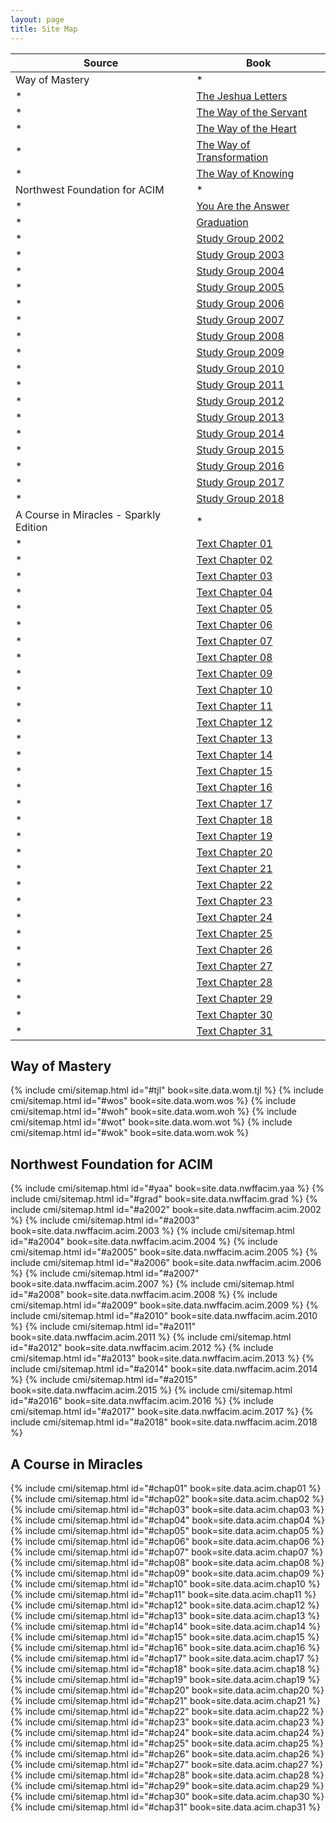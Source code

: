 ```yaml
---
layout: page
title: Site Map
---
```


Source | Book
--- | ---
Way of Mastery | *
 * | [The Jeshua Letters](#tjl)
 * | [The Way of the Servant](#wos)
 * | [The Way of the Heart](#woh)
 * | [The Way of Transformation](#wot)
 * | [The Way of Knowing](#wok)
Northwest Foundation for ACIM | *
 * | [You Are the Answer](#yaa)
 * | [Graduation](#grad)
 * | [Study Group 2002](#a2002)
 * | [Study Group 2003](#a2003)
 * | [Study Group 2004](#a2004)
 * | [Study Group 2005](#a2005)
 * | [Study Group 2006](#a2006)
 * | [Study Group 2007](#a2007)
 * | [Study Group 2008](#a2008)
 * | [Study Group 2009](#a2009)
 * | [Study Group 2010](#a2010)
 * | [Study Group 2011](#a2011)
 * | [Study Group 2012](#a2012)
 * | [Study Group 2013](#a2013)
 * | [Study Group 2014](#a2014)
 * | [Study Group 2015](#a2015)
 * | [Study Group 2016](#a2016)
 * | [Study Group 2017](#a2017)
 * | [Study Group 2018](#a2018)
A Course in Miracles - Sparkly Edition | *
 * | [Text Chapter 01](#chap01)
 * | [Text Chapter 02](#chap02)
 * | [Text Chapter 03](#chap03)
 * | [Text Chapter 04](#chap04)
 * | [Text Chapter 05](#chap05)
 * | [Text Chapter 06](#chap06)
 * | [Text Chapter 07](#chap07)
 * | [Text Chapter 08](#chap08)
 * | [Text Chapter 09](#chap09)
 * | [Text Chapter 10](#chap10)
 * | [Text Chapter 11](#chap11)
 * | [Text Chapter 12](#chap12)
 * | [Text Chapter 13](#chap13)
 * | [Text Chapter 14](#chap14)
 * | [Text Chapter 15](#chap15)
 * | [Text Chapter 16](#chap16)
 * | [Text Chapter 17](#chap17)
 * | [Text Chapter 18](#chap18)
 * | [Text Chapter 19](#chap19)
 * | [Text Chapter 20](#chap20)
 * | [Text Chapter 21](#chap21)
 * | [Text Chapter 22](#chap22)
 * | [Text Chapter 23](#chap23)
 * | [Text Chapter 24](#chap24)
 * | [Text Chapter 25](#chap25)
 * | [Text Chapter 26](#chap26)
 * | [Text Chapter 27](#chap27)
 * | [Text Chapter 28](#chap28)
 * | [Text Chapter 29](#chap29)
 * | [Text Chapter 30](#chap30)
 * | [Text Chapter 31](#chap31)

## Way of Mastery

{% include cmi/sitemap.html id="#tjl" book=site.data.wom.tjl %}
{% include cmi/sitemap.html id="#wos" book=site.data.wom.wos %}
{% include cmi/sitemap.html id="#woh" book=site.data.wom.woh %}
{% include cmi/sitemap.html id="#wot" book=site.data.wom.wot %}
{% include cmi/sitemap.html id="#wok" book=site.data.wom.wok %}

## Northwest Foundation for ACIM

{% include cmi/sitemap.html id="#yaa" book=site.data.nwffacim.yaa %}
{% include cmi/sitemap.html id="#grad" book=site.data.nwffacim.grad %}
{% include cmi/sitemap.html id="#a2002" book=site.data.nwffacim.acim.2002 %}
{% include cmi/sitemap.html id="#a2003" book=site.data.nwffacim.acim.2003 %}
{% include cmi/sitemap.html id="#a2004" book=site.data.nwffacim.acim.2004 %}
{% include cmi/sitemap.html id="#a2005" book=site.data.nwffacim.acim.2005 %}
{% include cmi/sitemap.html id="#a2006" book=site.data.nwffacim.acim.2006 %}
{% include cmi/sitemap.html id="#a2007" book=site.data.nwffacim.acim.2007 %}
{% include cmi/sitemap.html id="#a2008" book=site.data.nwffacim.acim.2008 %}
{% include cmi/sitemap.html id="#a2009" book=site.data.nwffacim.acim.2009 %}
{% include cmi/sitemap.html id="#a2010" book=site.data.nwffacim.acim.2010 %}
{% include cmi/sitemap.html id="#a2011" book=site.data.nwffacim.acim.2011 %}
{% include cmi/sitemap.html id="#a2012" book=site.data.nwffacim.acim.2012 %}
{% include cmi/sitemap.html id="#a2013" book=site.data.nwffacim.acim.2013 %}
{% include cmi/sitemap.html id="#a2014" book=site.data.nwffacim.acim.2014 %}
{% include cmi/sitemap.html id="#a2015" book=site.data.nwffacim.acim.2015 %}
{% include cmi/sitemap.html id="#a2016" book=site.data.nwffacim.acim.2016 %}
{% include cmi/sitemap.html id="#a2017" book=site.data.nwffacim.acim.2017 %}
{% include cmi/sitemap.html id="#a2018" book=site.data.nwffacim.acim.2018 %}

## A Course in Miracles

{% include cmi/sitemap.html id="#chap01" book=site.data.acim.chap01 %}
{% include cmi/sitemap.html id="#chap02" book=site.data.acim.chap02 %}
{% include cmi/sitemap.html id="#chap03" book=site.data.acim.chap03 %}
{% include cmi/sitemap.html id="#chap04" book=site.data.acim.chap04 %}
{% include cmi/sitemap.html id="#chap05" book=site.data.acim.chap05 %}
{% include cmi/sitemap.html id="#chap06" book=site.data.acim.chap06 %}
{% include cmi/sitemap.html id="#chap07" book=site.data.acim.chap07 %}
{% include cmi/sitemap.html id="#chap08" book=site.data.acim.chap08 %}
{% include cmi/sitemap.html id="#chap09" book=site.data.acim.chap09 %}
{% include cmi/sitemap.html id="#chap10" book=site.data.acim.chap10 %}
{% include cmi/sitemap.html id="#chap11" book=site.data.acim.chap11 %}
{% include cmi/sitemap.html id="#chap12" book=site.data.acim.chap12 %}
{% include cmi/sitemap.html id="#chap13" book=site.data.acim.chap13 %}
{% include cmi/sitemap.html id="#chap14" book=site.data.acim.chap14 %}
{% include cmi/sitemap.html id="#chap15" book=site.data.acim.chap15 %}
{% include cmi/sitemap.html id="#chap16" book=site.data.acim.chap16 %}
{% include cmi/sitemap.html id="#chap17" book=site.data.acim.chap17 %}
{% include cmi/sitemap.html id="#chap18" book=site.data.acim.chap18 %}
{% include cmi/sitemap.html id="#chap19" book=site.data.acim.chap19 %}
{% include cmi/sitemap.html id="#chap20" book=site.data.acim.chap20 %}
{% include cmi/sitemap.html id="#chap21" book=site.data.acim.chap21 %}
{% include cmi/sitemap.html id="#chap22" book=site.data.acim.chap22 %}
{% include cmi/sitemap.html id="#chap23" book=site.data.acim.chap23 %}
{% include cmi/sitemap.html id="#chap24" book=site.data.acim.chap24 %}
{% include cmi/sitemap.html id="#chap25" book=site.data.acim.chap25 %}
{% include cmi/sitemap.html id="#chap26" book=site.data.acim.chap26 %}
{% include cmi/sitemap.html id="#chap27" book=site.data.acim.chap27 %}
{% include cmi/sitemap.html id="#chap28" book=site.data.acim.chap28 %}
{% include cmi/sitemap.html id="#chap29" book=site.data.acim.chap29 %}
{% include cmi/sitemap.html id="#chap30" book=site.data.acim.chap30 %}
{% include cmi/sitemap.html id="#chap31" book=site.data.acim.chap31 %}

